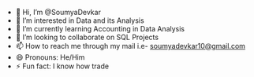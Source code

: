 - 👋 Hi, I’m @SoumyaDevkar
- 👀 I’m interested in Data and its Analysis
- 🌱 I’m currently learning Accounting in Data Analysis
- 💞️ I’m looking to collaborate on SQL Projects
- 📫 How to reach me through my mail i.e- soumyadevkar10@gmail.com
- 😄 Pronouns: He/Him
- ⚡ Fun fact: I know how trade

<!---
SoumyaDevkar/SoumyaDevkar is a ✨ special ✨ repository because its `README.md` (this file) appears on your GitHub profile.
You can click the Preview link to take a look at your changes.
--->
